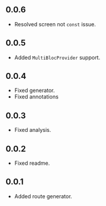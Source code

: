 ## 0.0.6

* Resolved screen not `const` issue.

## 0.0.5

* Added `MultiBlocProvider` support.

## 0.0.4

* Fixed generator. 
* Fixed annotations

## 0.0.3

* Fixed analysis.

## 0.0.2

* Fixed readme.

## 0.0.1

* Added route generator.
